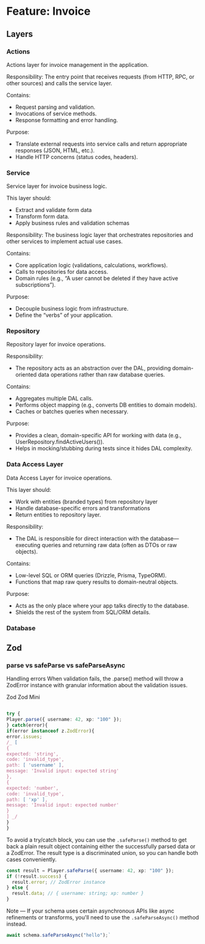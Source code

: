 # Feature: Invoice

## Layers

### Actions

Actions layer for invoice management in the application.

Responsibility:
The entry point that receives requests (from HTTP, RPC, or other sources) and calls the service layer.

Contains:

- Request parsing and validation.
- Invocations of service methods.
- Response formatting and error handling.

Purpose:

- Translate external requests into service calls and return appropriate responses (JSON, HTML, etc.).
- Handle HTTP concerns (status codes, headers).

### Service

Service layer for invoice business logic.

This layer should:

- Extract and validate form data
- Transform form data.
- Apply business rules and validation schemas

Responsibility:
The business logic layer that orchestrates repositories and other services to implement actual use cases.

Contains:

- Core application logic (validations, calculations, workflows).
- Calls to repositories for data access.
- Domain rules (e.g., “A user cannot be deleted if they have active subscriptions”).

Purpose:

- Decouple business logic from infrastructure.
- Define the “verbs” of your application.

### Repository

Repository layer for invoice operations.

Responsibility:

- The repository acts as an abstraction over the DAL, providing domain-oriented data operations rather than raw database queries.

Contains:

- Aggregates multiple DAL calls.
- Performs object mapping (e.g., converts DB entities to domain models).
- Caches or batches queries when necessary.

Purpose:

- Provides a clean, domain-specific API for working with data (e.g., UserRepository.findActiveUsers()).
- Helps in mocking/stubbing during tests since it hides DAL complexity.

### Data Access Layer

Data Access Layer for invoice operations.

This layer should:

- Work with entities (branded types) from repository layer
- Handle database-specific errors and transformations
- Return entities to repository layer.

Responsibility:

- The DAL is responsible for direct interaction with the database—executing queries and returning raw data (often as DTOs or raw objects).

Contains:

- Low-level SQL or ORM queries (Drizzle, Prisma, TypeORM).
- Functions that map raw query results to domain-neutral objects.

Purpose:

- Acts as the only place where your app talks directly to the database.
- Shields the rest of the system from SQL/ORM details.

### Database

## Zod

### parse vs safeParse vs safeParseAsync

Handling errors
When validation fails, the .parse() method will throw a ZodError instance with granular information about the validation issues.

Zod
Zod Mini

```typescript

try {
Player.parse({ username: 42, xp: "100" });
} catch(error){
if(error instanceof z.ZodError){
error.issues;
/_ [
{
expected: 'string',
code: 'invalid_type',
path: [ 'username' ],
message: 'Invalid input: expected string'
},
{
expected: 'number',
code: 'invalid_type',
path: [ 'xp' ],
message: 'Invalid input: expected number'
}
] _/
}
}
```

To avoid a try/catch block, you can use the
`.safeParse()` method to get back a plain result object containing either the successfully parsed data or a ZodError. The result type is a discriminated union, so you can handle both cases conveniently.

```typescript
const result = Player.safeParse({ username: 42, xp: "100" });
if (!result.success) {
  result.error; // ZodError instance
} else {
  result.data; // { username: string; xp: number }
}
```

Note — If your schema uses certain asynchronous APIs like async refinements or transforms, you'll need to use the `.safeParseAsync()` method instead.

```typescript
await schema.safeParseAsync("hello");`
```
